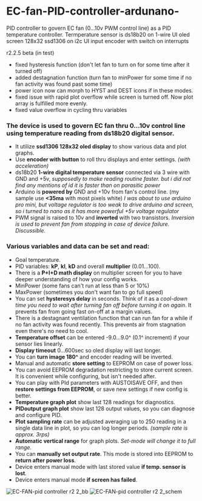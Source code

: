 # EC-fan-PID-controller-ardunano-
PID controller to govern EC fan (0...10v PWM control line) as a PID temperature controller. 
Termperature sensor is ds18b20 on 1-wire
UI oled screen 128x32 ssd1306 on i2c
UI input encoder with switch on interrupts

r2.2.5
beta (in test)
 + fixed hysteresis function (don't let fan to turn on for some time after it turned off)
 + added destagnation function (turn fan to minPower for some time if no fan activity was found past some time)
 + power icon now can morph to HYST and DEST icons if in these modes.
 + fixed issue with rapid plot overflow while screen is turned off. Now plot array is fulfilled more evenly.
 + fixed value overflow in cycling thru variables


### The device is used to govern EC fan thru 0...10v control line using temperature reading from ds18b20 digital sensor.
- It utilize **ssd1306 128x32 oled display** to show various data and plot graphs.
- Use **encoder with button** to roll thru displays and enter settings. _(with acceleration)_
- ds18b20 **1-wire digital temperature sensor** connected via 3 wire with GND and +5v, _supposedly to make reading routine faster. but i did not find any mentions of id it is faster than on parasitic power_
- Arduino is **powered by** GND and +10v from fan's control line. (my sample use **<35ma** with most pixels white) _I was about to use arduino pro mini, but voltage regulator is too weak to drive arduino and screen, so i turned to nano as it has more powerful +5v voltage regulator_
- PWM signal is raised to 10v and **inverted** with two transistors. _Inversion is used to prevent fan from stopping in case of device failure. Discussible._

### Various variables and data can be set and read:
- Goal temperature.
- PID variables: **kP**, **kI**, **kD** and overall **multiplier** (0.01...100).
- There is a **P+I+D math display** on multiplier screen for you to have deeper understanding of how your config works.
- MinPower (some fans can't run at less than 5 or 10%)
- MaxPower (sometimes you don't want fan to go full speed)
- You can set **hysteresys delay** in seconds. Think of it as a _cool-down time you need to wait after turning fan off before turning it on again_. It prevents fan from going fast on-off at a margin values.
- There is a destagnant ventilation function that can run fan for a while if no fan activity was found recently. This prevents air from stagnation even there's no need to cool.
- **Temperature offset** can be entered -9.0...9.0^ (0.1^ increment) if your sensor lies linearly.
- **Display timeout** 0...600sec so oled display will last longer.
- You can **turn image 180^** and encoder reading will be inverted.
- Manual and automatic **store setting** to EEPROM on case of power loss.
- You can avoid EEPROM degradation restricting to store current screen. It is convenient while configuring, but isn't needed after.
- You can play with PId parameters with AUSTOISAVE OFF, and then **restore settings from EEPROM**, or save new settings if new config is better.
- **Temperature graph plot** show last 128 readings for diagnostics.
- **PIDoutput graph plot** show last 128 output values, so you can diagnose and configure PID.
- **Plot sampling rate** can be adjusted averaging up to 250 reading in a single data line in plot, so you can log longer periods. _(sample rate is approx. 3rps)_
- **Automatic vertical range** for graph plots. _Set-mode will change it to full range._
- You can **manually set output rate**. This mode is stored into EEPROM to **return after power loss**. 
- Device enters manual mode with last stored value **if temp. sensor is lost**.
- Device enters manual mode **if screen has failed**.

![EC-FAN-pid controller r2 2_bb](https://user-images.githubusercontent.com/98293163/150709377-43f2c787-2473-4872-998f-7ee267ae28f0.png)
![EC-FAN-pid controller r2 2_schem](https://user-images.githubusercontent.com/98293163/150709451-bd5a9352-163f-49d2-b703-9abf2e3a6ef2.png)
